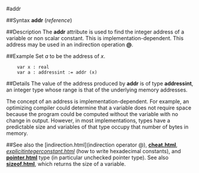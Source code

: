 
#addr

##Syntax
**addr** (_reference_)


##Description
The **addr** attribute is used to find the integer address of a variable or non scalar constant. This is implementation-dependent. This address may be used in an indirection operation **@**.


##Example
Set _a_ to be the address of _x_.

        var x : real
        var a : addressint := addr (x)
##Details
The value of the address produced by **addr** is of type **addressint**, an integer type whose range is that of the underlying memory addresses.

The concept of an address is implementation-dependent. For example, an optimizing compiler could determine that a variable does not require space because the program could be computed without the variable with no change in output. However, in most implementations, types have a predictable size and variables of that type occupy that number of bytes in memory.


##See also
the [indirection.html](indirection operator @), **[cheat.html](cheat)**, _[explicitintegerconstant.html](explicitIntegerConstant)_ (how to write hexadecimal constants), and **[pointer.html](pointer)** type (in particular unchecked pointer type). See also **[sizeof.html](sizeof)**, which returns the size of a variable.

